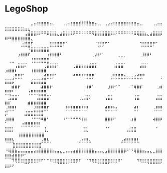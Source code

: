 # LegoShop

⠀⠀⠀⠀⠀⠀⠀⠀⣀⣤⣶⣶⣶⣶⣤⡀⠀⠀⢀⣠⣴⣶⣶⣾⣿⣿⣷⣶⣤⣀⠀⢀⣠⣴⣶⣶⣶⣶⣶⣶⣶⣤⣀⠀⠀⠀⢀⣠⣤⣶⣶⣶⣶⣶⣶⣤⣄⠀⠀⠀
⠀⠀⠀⠀⠀⠀⢠⣾⣿⣿⠿⠛⠛⠿⣿⣿⣄⣴⣿⣿⠿⠟⠛⠛⠛⠛⠛⠻⣿⣿⣿⣿⣿⠿⠟⠛⠛⠛⠛⠛⠿⢿⣿⣷⣄⣴⣿⣿⡿⠿⠛⣿⣿⣿⣿⣿⣿⣄⠀
⠀⠀⠀⠀⠀⣰⣿⣿⠏⠀⠀⠀⠀⠀⣿⣿⣿⣿⠟⠁⠀⠀⠀⠀⠀⠀⠀⠀⠈⣿⡿⠋⠁⠀⠀⠀⠀⠀⠀⠀⠀⠀⢹⣿⣿⣿⠟⠁⠀⠀⠀⠀⠀⠀⠀⠀⠙⣿⣿⣿⣿⣿⣿
⠀⠀⠀⠀⣰⣿⣿⠏⠀⠀⠀⠀⠀⢰⣿⣿⣿⠃⠀⠀⠀⠀⠀⠀⠀⠀⠀⢀⣼⡟⠁⠀⠀⠀⠀⣀⣀⡀⠀⠀⠀⠀⢀⣿⡿⠃⠀⠀⠀⠀⢀⣀⠀⠀⠀⠀⠀⢸⣿⣿⣿⣿⣿⠀
⠀⠀⠀⢠⣿⣿⠏⠀⠀⠀⠀⠀⢀⣿⣿⣿⠃⠀⠀⠀⠀⢀⣶⣶⣶⣶⣾⣿⡟⠀⠀⠀⠀⠀⣼⣿⣿⠁⠀⠀⠀⠀⣼⣿⠁⠀⠀⠀⠀⣰⣿⣿⠇⠀⠀⠀⠀⢸⣿⣿⣿⣿
⠀⠀⢠⣿⣿⡏⠀⠀⠀⠀⠀⢀⣾⣿⣿⠏⠀⠀⠀⠀⠀⠚⠛⠛⠿⣿⣿⡟⠀⠀⠀⠀⠀⣼⣿⣿⣿⣦⣤⣤⣴⣾⣿⠃⠀⠀⠀⠀⢠⣿⣿⡿⠀⠀⠀⠀⠀⣾⣿⣿⣿⣿
⠀⠀⣾⣿⡟⠀⠀⠀⠀⠀⠀⣼⣿⣿⡟⠀⠀⠀⠀⠀⠀⠀⠀⠀⠀⢸⡿⠁⠀⠀⠀⠀⣸⣿⠋⠉⠀⠀⠀⠉⢿⣿⡏⠀⠀⠀⠀⢀⣾⣿⣿⠃⠀⠀⠀⠀⢰⣿⣿⣿⣿⣿
⠀⣸⣿⣿⠁⠀⠀⠀⠀⠀⣼⣿⣿⣿⠁⠀⠀⠀⠀⠀⠀⠀⠀⢀⣠⣿⠇⠀⠀⠀⠀⢠⣿⡇⠀⠀⠀⠀⠀⠀⢸⣿⠀⠀⠀⠀⠀⣼⣿⣿⡏⠀⠀⠀⠀⠀⣾⣿⣿⣿⣿⣿
⢠⣿⣿⠇⠀⠀⠀⠀⠀⣼⣿⣿⣿⡏⠀⠀⠀⠀⠀⣿⣿⣿⣿⣿⣿⡿⠀⠀⠀⠀⠀⣾⣿⣿⣶⠀⠀⠀⠀⠀⣾⡇⠀⠀⠀⠀⢠⣿⣿⡿⠀⠀⠀⠀⠀⣼⣿⣿⣿⣿⣿⠀⠀
⣸⣿⣿⠀⠀⠀⠀⠀⠘⠛⠛⠿⣿⠃⠀⠀⠀⠀⠸⠛⠛⠛⠛⠻⣿⡇⠀⠀⠀⠀⠀⣿⣿⡿⠃⠀⠀⠀⠀⣰⣿⠀⠀⠀⠀⠀⢼⣿⡿⠁⠀⠀⠀⠀⣰⣿⣿⣿⣿⣿⠀⠀
⣿⣿⡇⠀⠀⠀⠀⠀⠀⠀⠀⠀⢸⡀⠀⠀⠀⠀⠀⠀⠀⠀⠀⠀⢸⣇⠀⠀⠀⠀⠀⠈⠁⠀⠀⠀⠀⠀⣴⣿⣿⠀⠀⠀⠀⠀⠀⠁⠀⠀⠀⠀  ⠀⣿⣿⣿⣿⣿⣿⣿⣿⠀⠀⠀
⢿⣿⣧⠀⠀⠀⠀⠀⠀⠀⠀⣠⣿⣧⡀⠀⠀⠀⠀⠀⠀⠀⠀⣠⣾⣿⣄⠀⠀⠀⠀⠀⠀⠀⠀⠀⣠⣾⣿⣿⣿⣇⠀⠀⠀⠀⠀⠀⠀⠀⠀  ⣿⣿⣿⣿⣿⣿⣿⣿⣿
⠘⢿⣿⣷⣤⣤⣤⣤⣤⣴⣾⣿⣿⣿⣿⣦⣤⣄⣀⣤⣤⣴⣾⣿⣿⣿⣿⣷⣤⣤⣄⣠⣿⣿⣿⣿⣿⡿⠋⠙⢿⣿⣷⣦⣤⣄⣀⣿⣿⣿⣿⣾⣿⣿⠟⠁⠀⠀⠀⠀⠀
⠀⠀⠙⠻⠿⠿⣿⡿⠿⠿⠟⠋⠁⠉⠛⠿⢿⣿⣿⣿⠿⠿⠟⠋⠀⠈⠙⠻⠿⣿⣿⣿⡿⠿⠿⠛⠁⠀⠀⠀⠀⠙⠻⠿⢿⣿⣿⣿⡿⠿⠟⠋⠀⠀⠀⠀⠀⠀⠀⠀
